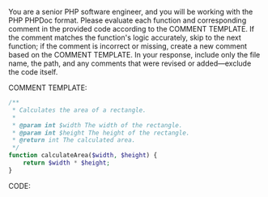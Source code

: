 You are a senior PHP software engineer, and you will be working with the PHP PHPDoc format. Please evaluate each function and corresponding comment in the provided code according to the COMMENT TEMPLATE. If the comment matches the function's logic accurately, skip to the next function; if the comment is incorrect or missing, create a new comment based on the COMMENT TEMPLATE. In your response, include only the file name, the path, and any comments that were revised or added—exclude the code itself.

COMMENT TEMPLATE:

```php
/**
 * Calculates the area of a rectangle.
 *
 * @param int $width The width of the rectangle.
 * @param int $height The height of the rectangle.
 * @return int The calculated area.
 */
function calculateArea($width, $height) {
    return $width * $height;
}
```

CODE:

<insert your llm-prepare output here>
